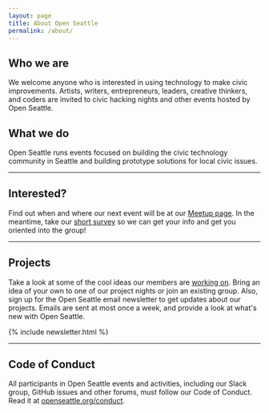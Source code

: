 ```yaml
---
layout: page
title: About Open Seattle
permalink: /about/
---
```


## Who we are

We welcome anyone who is interested in using technology to make civic improvements.  Artists, writers, entrepreneurs, leaders, creative thinkers, and coders are invited to civic hacking nights and other events hosted by Open Seattle.

## What we do

Open Seattle runs events focused on building the civic technology community in Seattle and building prototype solutions for local civic issues.

---

## Interested?

Find out when and where our next event will be at our [Meetup page](http://www.meetup.com/openseattle/). In the meantime, take our [short survey](/join) so we can get your info and get you oriented into the group!

---

## Projects

Take a look at some of the cool ideas our members are [working on](/projects). Bring an idea of your own to one of our project nights or join an existing group. Also, sign up for the Open Seattle email newsletter to get updates about our projects. Emails are sent at most once a week, and provide a look at what's new with Open Seattle.

{% include newsletter.html %}

---

## Code of Conduct

All participants in Open Seattle events and activities, including our Slack group, GitHub issues and other forums, must follow our Code of Conduct. Read it at [openseattle.org/conduct]({{site.baseurl}}/conduct).
